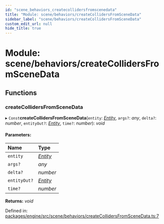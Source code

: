 ```yaml
---
id: "scene_behaviors_createcollidersfromscenedata"
title: "Module: scene/behaviors/createCollidersFromSceneData"
sidebar_label: "scene/behaviors/createCollidersFromSceneData"
custom_edit_url: null
hide_title: true
---
```


# Module: scene/behaviors/createCollidersFromSceneData

## Functions

### createCollidersFromSceneData

▸ `Const`**createCollidersFromSceneData**(`entity`: [*Entity*](../classes/ecs_classes_entity.entity.md), `args?`: *any*, `delta?`: *number*, `entityOut?`: [*Entity*](../classes/ecs_classes_entity.entity.md), `time?`: *number*): *void*

#### Parameters:

Name | Type |
:------ | :------ |
`entity` | [*Entity*](../classes/ecs_classes_entity.entity.md) |
`args?` | *any* |
`delta?` | *number* |
`entityOut?` | [*Entity*](../classes/ecs_classes_entity.entity.md) |
`time?` | *number* |

**Returns:** *void*

Defined in: [packages/engine/src/scene/behaviors/createCollidersFromSceneData.ts:7](https://github.com/xr3ngine/xr3ngine/blob/716a06460/packages/engine/src/scene/behaviors/createCollidersFromSceneData.ts#L7)
